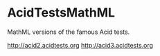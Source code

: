 AcidTestsMathML
===============

MathML versions of the famous Acid tests.

http://acid2.acidtests.org
http://acid3.acidtests.org
